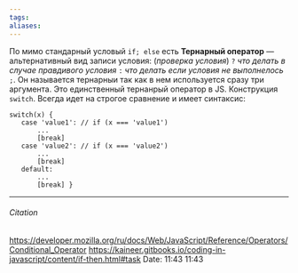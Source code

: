 ```yaml
---
tags: 
aliases: 
---
```

 По мимо стандарный условый `if; else` есть **Тернарный оператор** — альтернативный вид записи условия: (*проверка условия*) `?` *что делать в случае правдивого условия* `:` *что делать если условия не выполнелось* `;`. Он называется тернарныи так как в нем используется сразу три аргумента. Это единственный тернанрый оператор в JS.
 Конструкция `switch`. Всегда идет на строгое сравнение и имеет синтаксис: 
 ```
 switch(x) {
	case 'value1': // if (x === 'value1') 
		...
 		[break] 
	case 'value2': // if (x === 'value2')
		... 
		[break] 
	default: 
		...
		[break] }
 ```


---
###### Citation
https://developer.mozilla.org/ru/docs/Web/JavaScript/Reference/Operators/Conditional_Operator
https://kaineer.gitbooks.io/coding-in-javascript/content/if-then.html#task
Date: 11:43 11:43
